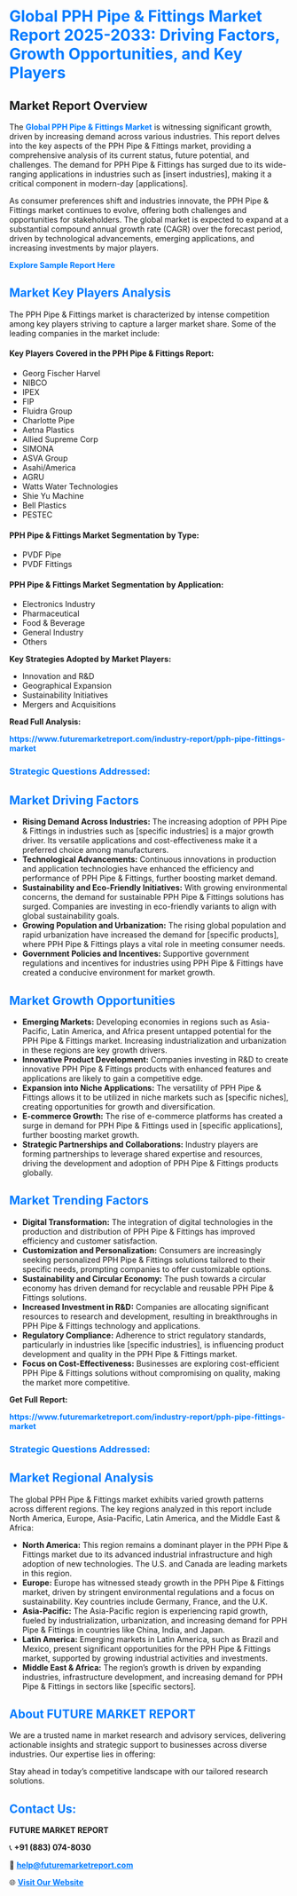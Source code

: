 <h1 style="color: #007BFF;">Global PPH Pipe & Fittings Market Report 2025-2033: Driving Factors, Growth Opportunities, and Key Players</h1>

<section id="overview">
<h2>Market Report Overview</h2>
<p>The <a href="https://www.futuremarketreport.com/industry-report/pph-pipe-fittings-market" style="color: #007BFF; text-decoration: none;"><strong>Global PPH Pipe & Fittings Market</strong></a> is witnessing significant growth, driven by increasing demand across various industries. This report delves into the key aspects of the PPH Pipe & Fittings market, providing a comprehensive analysis of its current status, future potential, and challenges. The demand for PPH Pipe & Fittings has surged due to its wide-ranging applications in industries such as [insert industries], making it a critical component in modern-day [applications].</p>
<p>As consumer preferences shift and industries innovate, the PPH Pipe & Fittings market continues to evolve, offering both challenges and opportunities for stakeholders. The global market is expected to expand at a substantial compound annual growth rate (CAGR) over the forecast period, driven by technological advancements, emerging applications, and increasing investments by major players.</p>
</section>

<section id="overview">
<p><a href="https://www.futuremarketreport.com/request-sample/reportId=31832" style="color: #007BFF; text-decoration: none;"><strong>Explore Sample Report Here</strong></a></p>
</section>

<section id="key-players">
<h2 style="color: #007BFF;">Market Key Players Analysis</h2>
<p>The PPH Pipe & Fittings market is characterized by intense competition among key players striving to capture a larger market share. Some of the leading companies in the market include:</p>
<h4>Key Players Covered in the PPH Pipe & Fittings Report:</h4>
<ul><li>Georg Fischer Harvel</li><li>NIBCO</li><li>IPEX</li><li>FIP</li><li>Fluidra Group</li><li>Charlotte Pipe</li><li>Aetna Plastics</li><li>Allied Supreme Corp</li><li>SIMONA</li><li>ASVA Group</li><li>Asahi/America</li><li>AGRU</li><li>Watts Water Technologies</li><li>Shie Yu Machine</li><li>Bell Plastics</li><li>PESTEC</li></ul>
<h4>PPH Pipe & Fittings Market Segmentation by Type:</h4>
<ul><li>PVDF Pipe</li><li>PVDF Fittings</li></ul>

<h4>PPH Pipe & Fittings Market Segmentation by Application:</h4>
<ul><li>Electronics Industry</li><li>Pharmaceutical</li><li>Food &amp; Beverage</li><li>General Industry</li><li>Others</li></ul>
<p><strong>Key Strategies Adopted by Market Players:</strong></p>
<ul>
<li>Innovation and R&D</li>
<li>Geographical Expansion</li>
<li>Sustainability Initiatives</li>
<li>Mergers and Acquisitions</li>
</ul>
</section>

<section>
<p><strong>Read Full Analysis: </strong></p><a href="https://www.futuremarketreport.com/industry-report/pph-pipe-fittings-market" style="color: #007BFF; text-decoration: none;"><strong>https://www.futuremarketreport.com/industry-report/pph-pipe-fittings-market</strong></a>
<h3 style="color: #007BFF;">Strategic Questions Addressed:</h3>
</section>

<section id="driving-factors">
<h2 style="color: #007BFF;">Market Driving Factors</h2>
<ul>
<li><strong>Rising Demand Across Industries:</strong> The increasing adoption of PPH Pipe & Fittings in industries such as [specific industries] is a major growth driver. Its versatile applications and cost-effectiveness make it a preferred choice among manufacturers.</li>
<li><strong>Technological Advancements:</strong> Continuous innovations in production and application technologies have enhanced the efficiency and performance of PPH Pipe & Fittings, further boosting market demand.</li>
<li><strong>Sustainability and Eco-Friendly Initiatives:</strong> With growing environmental concerns, the demand for sustainable PPH Pipe & Fittings solutions has surged. Companies are investing in eco-friendly variants to align with global sustainability goals.</li>
<li><strong>Growing Population and Urbanization:</strong> The rising global population and rapid urbanization have increased the demand for [specific products], where PPH Pipe & Fittings plays a vital role in meeting consumer needs.</li>
<li><strong>Government Policies and Incentives:</strong> Supportive government regulations and incentives for industries using PPH Pipe & Fittings have created a conducive environment for market growth.</li>
</ul>
</section>

<section id="growth-opportunities">
<h2 style="color: #007BFF;">Market Growth Opportunities</h2>
<ul>
<li><strong>Emerging Markets:</strong> Developing economies in regions such as Asia-Pacific, Latin America, and Africa present untapped potential for the PPH Pipe & Fittings market. Increasing industrialization and urbanization in these regions are key growth drivers.</li>
<li><strong>Innovative Product Development:</strong> Companies investing in R&D to create innovative PPH Pipe & Fittings products with enhanced features and applications are likely to gain a competitive edge.</li>
<li><strong>Expansion into Niche Applications:</strong> The versatility of PPH Pipe & Fittings allows it to be utilized in niche markets such as [specific niches], creating opportunities for growth and diversification.</li>
<li><strong>E-commerce Growth:</strong> The rise of e-commerce platforms has created a surge in demand for PPH Pipe & Fittings used in [specific applications], further boosting market growth.</li>
<li><strong>Strategic Partnerships and Collaborations:</strong> Industry players are forming partnerships to leverage shared expertise and resources, driving the development and adoption of PPH Pipe & Fittings products globally.</li>
</ul>
</section>

<section id="trending-factors">
<h2 style="color: #007BFF;">Market Trending Factors</h2>
<ul>
<li><strong>Digital Transformation:</strong> The integration of digital technologies in the production and distribution of PPH Pipe & Fittings has improved efficiency and customer satisfaction.</li>
<li><strong>Customization and Personalization:</strong> Consumers are increasingly seeking personalized PPH Pipe & Fittings solutions tailored to their specific needs, prompting companies to offer customizable options.</li>
<li><strong>Sustainability and Circular Economy:</strong> The push towards a circular economy has driven demand for recyclable and reusable PPH Pipe & Fittings solutions.</li>
<li><strong>Increased Investment in R&D:</strong> Companies are allocating significant resources to research and development, resulting in breakthroughs in PPH Pipe & Fittings technology and applications.</li>
<li><strong>Regulatory Compliance:</strong> Adherence to strict regulatory standards, particularly in industries like [specific industries], is influencing product development and quality in the PPH Pipe & Fittings market.</li>
<li><strong>Focus on Cost-Effectiveness:</strong> Businesses are exploring cost-efficient PPH Pipe & Fittings solutions without compromising on quality, making the market more competitive.</li>
</ul>
</section>

<section>
<p><strong>Get Full Report: </strong></p><a href="https://www.futuremarketreport.com/industry-report/pph-pipe-fittings-market" style="color: #007BFF; text-decoration: none;"><strong>https://www.futuremarketreport.com/industry-report/pph-pipe-fittings-market</strong></a>
<h3 style="color: #007BFF;">Strategic Questions Addressed:</h3>
</section>


<section id="regional-analysis">
<h2 style="color: #007BFF;">Market Regional Analysis</h2>
<p>The global PPH Pipe & Fittings market exhibits varied growth patterns across different regions. The key regions analyzed in this report include North America, Europe, Asia-Pacific, Latin America, and the Middle East & Africa:</p>
<ul>
<li><strong>North America:</strong> This region remains a dominant player in the PPH Pipe & Fittings market due to its advanced industrial infrastructure and high adoption of new technologies. The U.S. and Canada are leading markets in this region.</li>
<li><strong>Europe:</strong> Europe has witnessed steady growth in the PPH Pipe & Fittings market, driven by stringent environmental regulations and a focus on sustainability. Key countries include Germany, France, and the U.K.</li>
<li><strong>Asia-Pacific:</strong> The Asia-Pacific region is experiencing rapid growth, fueled by industrialization, urbanization, and increasing demand for PPH Pipe & Fittings in countries like China, India, and Japan.</li>
<li><strong>Latin America:</strong> Emerging markets in Latin America, such as Brazil and Mexico, present significant opportunities for the PPH Pipe & Fittings market, supported by growing industrial activities and investments.</li>
<li><strong>Middle East & Africa:</strong> The region’s growth is driven by expanding industries, infrastructure development, and increasing demand for PPH Pipe & Fittings in sectors like [specific sectors].</li>
</ul>
</section>

<footer>
<h2 style="color: #007BFF;">About FUTURE MARKET REPORT</h2>
<p>We are a trusted name in market research and advisory services, delivering actionable insights and strategic support to businesses across diverse industries. Our expertise lies in offering:</p>

<p>Stay ahead in today’s competitive landscape with our tailored research solutions.</p>

<h2 style="color: #007BFF;">Contact Us:</h2>
<p><strong>FUTURE MARKET REPORT</strong></p>
<p>📞 <strong>+91 (883) 074-8030</strong></p>
<p>📧 <strong><a href="mailto:help@futuremarketreport.com" style="color: #007BFF;">help@futuremarketreport.com</a></strong></p>
<p>🌐 <strong><a href="https://www.futuremarketreport.com/" style="color: #007BFF;">Visit Our Website</a></strong></p>
</footer>